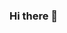 ### Hi there 👋

<!--
[![email](https://img.shields.io/badge/email-poucotm%40gmail.com-blue)](mailto:poucotm@gmail.com)
![followers](https://img.shields.io/github/followers/poucotm)

![](https://github-readme-stats.vercel.app/api?username=poucotm&count_private=true&show_icons=true&theme=gotham&hide=contribs)
-->
<!--
![](https://github-readme-stats.vercel.app/api/top-langs/?username=poucotm&theme=onedark)
-->
<!--
**poucotm/poucotm** is a ✨ _special_ ✨ repository because its `README.md` (this file) appears on your GitHub profile.

Here are some ideas to get you started:

- 🔭 I’m currently working on ...
- 🌱 I’m currently learning ...
- 👯 I’m looking to collaborate on ...
- 🤔 I’m looking for help with ...
- 💬 Ask me about ...
- 📫 How to reach me: ...
- 😄 Pronouns: ...
- ⚡ Fun fact: ...
-->
